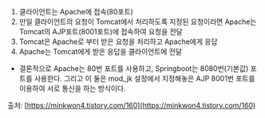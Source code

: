  

1. 클라이언트는 Apache에 접속(80포트)
2. 만일 클라이언트의 요청이 Tomcat에서 처리하도록 지정된 요청이라면 Apache는 Tomcat의 AJP포트(8001포트)에 접속하여 요청을 전달
3. Tomcat은 Apache로 부터 받은 요청을 처리하고 Apache에게 응답
4. Apache는 Tomcat에게 받은 응답을 클라이언트에 전달

  

- 결론적으로 Apache는 80번 포트를 사용하고, Springboot는 8080번(기본값) 포트를 사용한다. 그리고 이 둘은 mod_jk 설정에서 지정해놓은 AJP 8001번 포트를 이용하여 서로 통신을 하는 방식이다.

출처: [https://minkwon4.tistory.com/160](https://minkwon4.tistory.com/160)